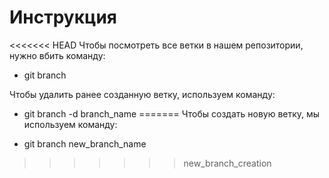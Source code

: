 # Инструкция

<<<<<<< HEAD
Чтобы посмотреть все ветки в нашем репозитории, нужно вбить команду: 

* git branch

Чтобы удалить ранее созданную ветку, используем команду:

* git branch -d branch_name
=======
Чтобы создать новую ветку, мы используем команду: 

* git branch new_branch_name

>>>>>>> new_branch_creation
